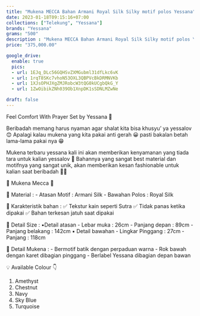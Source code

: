 ```yaml
---
title: "Mukena MECCA Bahan Armani Royal Silk Silky motif polos Yessana"
date: 2023-01-18T09:15:16+07:00
collections: ["Telekung", "Yessana"]
brands: "Yessana"
grams: "500"
description : "Mukena MECCA Bahan Armani Royal Silk Silky motif polos Yessana"
price: "375,000.00"

google_drive:
  enable: true
  pics:
  - url: 1EJq_DLc56GQHSvZXMGubml31dfLkc6vK
  - url: 1rqT8SKc7vhoN53OXL3QBPVcBkDRMNVKb
  - url: 1XJsOPHJXgZMJRobcW3tQG0kUCgbQkG_Y
  - url: 1ZwOibikZNh039Ob1XnpDK1sSDNLMZwNe

draft: false
---
```


Feel Comfort With Prayer Set by Yessana 🤗

Beribadah memang harus nyaman agar shalat kita bisa khusyu’ ya yessalov 😊
Apalagi kalau mukena yang kita pakai anti gerah 😀 pasti bakalan betah lama-lama pakai nya 😁

Mukena terbaru yessana kali ini akan memberikan kenyamanan yang tiada tara untuk kalian yessalov 🥰
Bahannya yang sangat best material dan motifnya yang sangat unik, akan memberikan kesan fashionable untuk kalian saat beribadah 🤗🤗

🌼 Mukena Mecca 🌼

💎 Material :
      - Atasan Motif : Armani Silk
      - Bawahan Polos : Royal Silk

💎 Karakteristik bahan :
✅ Tekstur kain seperti Sutra
✅ Tidak panas ketika dipakai
✅ Bahan terkesan jatuh saat dipakai

💎 Detail Size :
▪️Detail atasan 
    - Lebar muka : 26cm
    - Panjang depan : 89cm
    - Panjang belakang : 142cm
▪️ Detail bawahan
    - Lingkar Pinggang : 27cm
    - Panjang : 118cm

💎 Detail Mukena :
       - Bermotif batik dengan perpaduan warna
       - Rok bawah dengan karet dibagian pinggang
       - Berlabel Yessana dibagian depan bawan

💡 Available Colour 👇
1. Amethyst
2. Chestnut
3. Navy
4. Sky Blue
5. Turquoise
